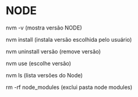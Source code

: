 
# NODE #

nvm -v (mostra versão NODE)

nvm install (instala versão escolhida pelo usuário)

nvm uninstall versão (remove versão)

nvm use (escolhe versão)

nvm ls (lista versões do Node)

rm -rf node_modules (exclui pasta node modules)